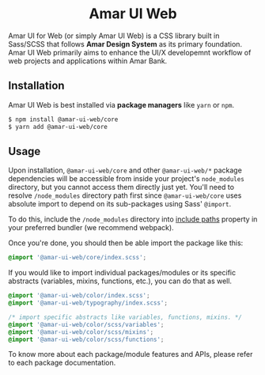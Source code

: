 <h1 align="center">Amar UI Web</h4>

Amar UI for Web (or simply Amar UI Web) is a CSS library built in Sass/SCSS that follows **Amar Design System** as its primary foundation. Amar UI Web primarily aims to enhance the UI/X developemnt workflow of web projects and applications within Amar Bank.

## Installation

Amar UI Web is best installed via **package managers** like `yarn` or `npm`.

```bash
$ npm install @amar-ui-web/core
$ yarn add @amar-ui-web/core
```

## Usage

Upon installation, `@amar-ui-web/core` and other `@amar-ui-web/*` package dependencies will be accessible from inside your project's `node_modules` directory, but you cannot access them directly just yet. You'll need to resolve `/node_modules` directory path first since `@amar-ui-web/core` uses absolute import to depend on its sub-packages using Sass' `@import`.

To do this, include the `/node_modules` directory into [include paths](https://github.com/sass/node-sass#includepaths) property in your preferred bundler (we recommend webpack).

Once you're done, you should then be able import the package like this:

```scss
@import '@amar-ui-web/core/index.scss';
```

If you would like to import individual packages/modules or its specific abstracts (variables, mixins, functions, etc.), you can do that as well.

```scss
@import '@amar-ui-web/color/index.scss';
@import '@amar-ui-web/typography/index.scss';
```

```scss
/* import specific abstracts like variables, functions, mixins. */
@import '@amar-ui-web/color/scss/variables';
@import '@amar-ui-web/color/scss/mixins';
@import '@amar-ui-web/color/scss/functions';
```

To know more about each package/module features and APIs, please refer to each package documentation.
